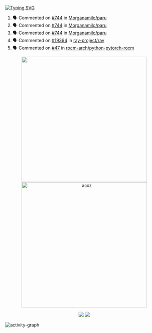 [![Typing SVG](https://readme-typing-svg.herokuapp.com?size=16&color=AFFFA3&multiline=true&height=75&lines=contributing+to+robotics%2Faerospace%2Fml%2Fgpu+software;packaging+it+for+archlinux;ricer)](https://git.io/typing-svg)

<!--START_SECTION:activity-->
1. 🗣 Commented on [#744](https://github.com/Morganamilo/paru/issues/744) in [Morganamilo/paru](https://github.com/Morganamilo/paru)
2. 🗣 Commented on [#744](https://github.com/Morganamilo/paru/issues/744) in [Morganamilo/paru](https://github.com/Morganamilo/paru)
3. 🗣 Commented on [#744](https://github.com/Morganamilo/paru/issues/744) in [Morganamilo/paru](https://github.com/Morganamilo/paru)
4. 🗣 Commented on [#19394](https://github.com/ray-project/ray/issues/19394) in [ray-project/ray](https://github.com/ray-project/ray)
5. 🗣 Commented on [#47](https://github.com/rocm-arch/python-pytorch-rocm/issues/47) in [rocm-arch/python-pytorch-rocm](https://github.com/rocm-arch/python-pytorch-rocm)
<!--END_SECTION:activity-->

<p align="center">
  <img width="400em" src=https://github-readme-stats.vercel.app/api?username=acxz&include_all_commits=true&show_icons=true />
  <img width="400em" src="https://github-readme-streak-stats.herokuapp.com/?user=acxz&" alt="acxz" />
</p>

<p align="center">
  <img src=https://github-readme-stats.vercel.app/api/top-langs/?username=acxz&layout=compact />
  <img src=https://github-profile-trophy.vercel.app/?username=acxz&row=2&column=4 />
</p>

![activity-graph](https://activity-graph.herokuapp.com/graph?username=acxz&theme=aqua)
